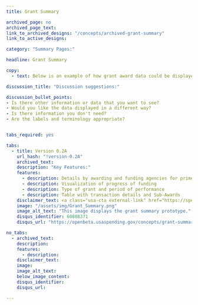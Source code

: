 ```yaml
---
title: Grant Summary

archived_page: no
archived_page_text:
link_to_archived_designs: "/concepts/archived-grant-summary"
link_to_active_designs:

category: "Summary Pages:"

headline: Grant Summary

copy:
  - text: Below is an example of how grant award data could be displayed. Please take a look and give us your feedback in the discussion section at the bottom of each tab.

discussion_title: "Discussion suggestions:"

discussion_bullet_points:
- Is there other information or data that you want to see?
- Would you like the data displayed in a different way?
- Is there information you don't need?
- Are the labels and terminology appropriate?


tabs_required: yes

tabs:
  - title: Version 0.2A
    url_hash: "!version-0.2A"
    archived_text:  
    description: "Key Features:"
    features:
      - description: Details by awarding and funding agencies for prime recipients
      - description: Visualization of progress of funding
      - description: Type of grant and period of performance
      - description: Table with transaction details and Sub-Awards
    disclaimer_text: <a class="usa-cta external-link" href="https://spendingdata.us/#/award/104186/">View the interactive prototype</a>
    image: "/assets/img/Grant_Summary.png"
    image_alt_text: "This image displays the grant summary prototype."  
    disqus_identifier: 60888371
    disqus_url: "https://openbeta.usaspending.gov/concepts/grant-summary#!version-0.2A"

no_tabs:
  - archived_text:
    description:
    features:
      - description:
    disclaimer_text:
    image:
    image_alt_text:
    below_image_content:
    disqus_identifier:
    disqus_url:

---
```

